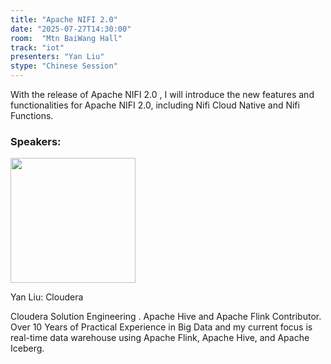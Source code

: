 ```yaml
---
title: "Apache NIFI 2.0"
date: "2025-07-27T14:30:00"
room:  "Mtn BaiWang Hall"
track: "iot"
presenters: "Yan Liu"
stype: "Chinese Session"
---
```


With the release of Apache NIFI 2.0 , I will introduce the new features and functionalities for Apache NIFI 2.0, including Nifi Cloud Native and Nifi Functions.

### Speakers:


<img src="https://sessionize.com/image/7f2b-400o400o1-nuJLtj28mqNhmWTXfrjWMp.jpg" width="200" /><br/>

Yan Liu: Cloudera

Cloudera Solution Engineering . Apache Hive and Apache Flink Contributor. Over 10 Years of Practical Experience in Big Data and my current focus is real-time data warehouse using Apache Flink, Apache Hive, and Apache Iceberg.